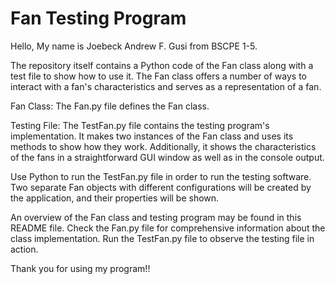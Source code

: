 # Fan Testing Program

Hello, My name is Joebeck Andrew F. Gusi from BSCPE 1-5.


The repository itself contains a Python code of the Fan class along with a test file to show how to use it. 
The Fan class offers a number of ways to interact with a fan's characteristics and serves as a representation of a fan.

Fan Class:
The Fan.py file defines the Fan class.

Testing File:
The TestFan.py file contains the testing program's implementation. 
It makes two instances of the Fan class and uses its methods to show how they work. 
Additionally, it shows the characteristics of the fans in a straightforward GUI window as well as in the console output.

Use Python to run the TestFan.py file in order to run the testing software. Two separate Fan objects with different configurations 
will be created by the application, and their properties will be shown.


An overview of the Fan class and testing program may be found in this README file. 
Check the Fan.py file for comprehensive information about the class implementation. 
Run the TestFan.py file to observe the testing file in action.


Thank you for using my program!!
